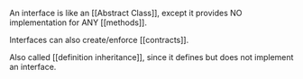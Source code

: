 An interface is like an [[Abstract Class]], except it provides NO implementation for ANY [[methods]].

Interfaces can also create/enforce [[contracts]].

Also called [[definition inheritance]], since it defines but does not implement an interface.